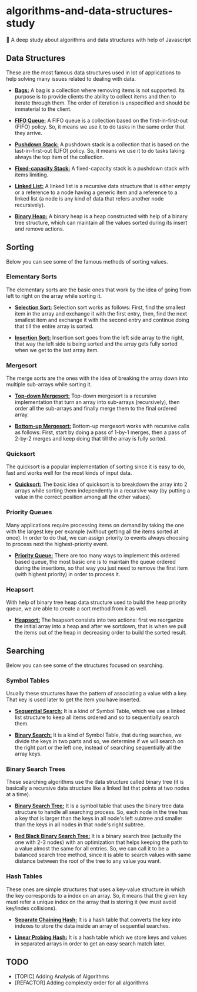 # algorithms-and-data-structures-study
:hammer: A deep study about algorithms and data structures with help of Javascript

## Data Structures

These are the most famous data structures used in lot of applications to help solving many issues related to dealing with data.

- [**Bags:**](./data-structures/bags/Bag.js) A bag is a collection where removing items is not supported. Its purpose is to provide clients the ability to collect items and then to iterate through them. The order of iteration is unspecified and should be immaterial to the client.

- [**FIFO Queue:**](./data-structures/queues/FIFOQueue.js) A FIFO queue is a collection based on the first-in-first-out (FIFO) policy. So, it means we use it to do tasks in the same order that they arrive.

- [**Pushdown Stack:**](./data-structures/stacks/PushdownStack.js) A pushdown stack is a collection that is based on the last-in-first-out (LIFO) policy. So, it means we use it to do tasks taking always the top item of the collection.

- [**Fixed-capacity Stack:**](./data-structures/stacks/FixedCapacityStack.js) A fixed-capacity stack is a pushdown stack with items limiting.

- [**Linked List:**](./data-structures/lists/LinkedList.js) A linked list is a recursive data structure that is either empty or a reference to a node having a generic item and a reference to a linked list (a node is any kind of data that refers another node recursively).

- [**Binary Heap:**](./data-structures/binary-tree/BinaryHeap.js) A binary heap is a heap constructed with help of a binary tree structure, which can maintain all the values sorted during its insert and remove actions.

## Sorting

Below you can see some of the famous methods of sorting values.

### Elementary Sorts

The elementary sorts are the basic ones that work by the idea of going from left to right on the array while sorting it.

- [**Selection Sort:**](./algorithms/sorting/elementary-sorts/SelectionSort.js) Selection sort works as follows: First, find the smallest item in the array and exchange it with the first entry, then, find the next smallest item and exchange it with the second entry and continue doing that till the entire array is sorted.

- [**Insertion Sort:**](./algorithms/sorting/elementary-sorts/InsertionSort.js) Insertion sort goes from the left side array to the right, that way the left side is being sorted and the array gets fully sorted when we get to the last array item.

### Mergesort

The merge sorts are the ones with the idea of breaking the array down into multiple sub-arrays while sorting it.

- [**Top-down Mergesort:**](./algorithms/sorting/mergesort/TopDownMergesort.js) Top-down mergesort is a recursive implementation that turn an array into sub-arrays (recursively), then order all the sub-arrays and finally merge them to the final ordered array.

- [**Bottom-up Mergesort:**](./algorithms/sorting/mergesort/BottomUpMergesort.js) Bottom-up mergesort works with recursive calls as follows: First, start by doing a pass of 1-by-1 merges, then a pass of 2-by-2 merges and keep doing that till the array is fully sorted.

### Quicksort

The quicksort is a popular implementation of sorting since it is easy to do, fast and works well for the most kinds of input data.

- [**Quicksort:**](./algorithms/sorting/quicksort/QuickSort.js) The basic idea of quicksort is to breakdown the array into 2 arrays while sorting them independently in a recursive way (by putting a value in the correct position among all the other values).

### Priority Queues

Many applications require processing items on demand by taking the one with the largest key per example (without getting all the items sorted at once). In order to do that, we can assign priority to events always choosing to process next the highest-priority event.

- [**Priority Queue:**](./algorithms/sorting/queues/PriorityQueue.js) There are too many ways to implement this ordered based queue, the most basic one is to maintain the queue ordered during the insertions, so that way you just need to remove the first item (with highest priority) in order to process it.

### Heapsort

With help of binary tree heap data structure used to build the heap priority queue, we are able to create a sort method from it as well.

- [**Heapsort:**](./algorithms/sorting/heap/HeapSort.js) The heapsort consists into two actions: first we reorganize the initial array into a heap and after we sortdown, that is when we pull the items out of the heap in decreasing order to build the sorted result.

## Searching

Below you can see some of the structures focused on searching. 

### Symbol Tables

Usually these structures have the pattern of associating a value with a key. That key is used later to get the item you have inserted.

- [**Sequential Search:**](./algorithms/searching/symbol-table/SequentialSearch.js) It is a kind of Symbol Table, which we use a linked list structure to keep all items ordered and so to sequentially search them.

- [**Binary Search:**](./algorithms/searching/symbol-table/BinarySearch.js) It is a kind of Symbol Table, that during searches, we divide the keys in two parts and so, we determine if we will search on the right part or the left one, instead of searching sequentially all the array keys.

### Binary Search Trees

These searching algorithms use the data structure called binary tree (it is basically a recursive data structure like a linked list that points at two nodes at a time).

- [**Binary Search Tree:**](./algorithms/searching/symbol-table/BinarySearchTree.js) It is a symbol table that uses the binary tree data structure to handle all searching process. So, each node in the tree has a key that is larger than the keys in all node's left subtree and smaller than the keys in all nodes in that node's right subtree.

- [**Red Black Binary Search Tree:**](./algorithms/searching/balanced-search-tree/RedBlackBinarySearchTree.js) It is a binary search tree (actually the one with 2-3 nodes) with an optimization that helps keeping the path to a value almost the same for all entries. So, we can call it to be a balanced search tree method, since it is able to search values with same distance between the root of the tree to any value you want.

### Hash Tables

These ones are simple structures that uses a key-value structure in which the key corresponds to a index on an array. So, it means that the given key must refer a unique index on the array that is storing it (we must avoid key/index collisions). 

- [**Separate Chaining Hash:**](./algorithms/searching/hash-table/SeparateChainingHash.js) It is a hash table that converts the key into indexes to store the data inside an array of sequential searches.

- [**Linear Probing Hash:**](./algorithms/searching/hash-table/LinearProbingHash.js) It is a hash table which we store keys and values in separated arrays in order to get an easy search match later.

## TODO

- [TOPIC] Adding Analysis of Algorithms
- [REFACTOR] Adding complexity order for all algorithms
